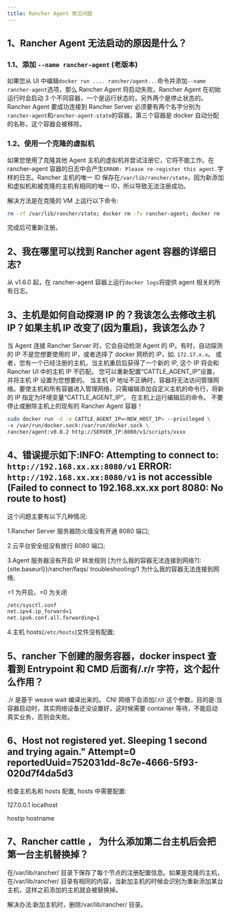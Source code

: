 ```yaml
---
title: Rancher Agent 常见问题
---
```


## 1、Rancher Agent 无法启动的原因是什么？

### 1.1、添加 `--name rancher-agent` (老版本)

如果您从 UI 中编辑`docker run .... rancher/agent...`命令并添加`--name rancher-agent`选项，那么 Rancher Agent 将启动失败。Rancher Agent 在初始运行时会启动 3 个不同容器，一个是运行状态的，另外两个是停止状态的。Rancher Agent 要成功连接到 Rancher Server 必须要有两个名字分别为`rancher-agent`和`rancher-agent-state`的容器，第三个容器是 docker 自动分配的名称，这个容器会被移除。

### 1.2、使用一个克隆的虚拟机

如果您使用了克隆其他 Agent 主机的虚拟机并尝试注册它，它将不能工作。在 rancher-agent 容器的日志中会产生`ERROR: Please re-register this agent.`字样的日志。Rancher 主机的唯一 ID 保存在`/var/lib/rancher/state`，因为新添加和虚拟机和被克隆的主机有相同的唯一 ID，所以导致无法注册成功。

解决方法是在克隆的 VM 上运行以下命令:

```bash
rm -rf /var/lib/rancher/state; docker rm -fv rancher-agent; docker rm -fv rancher-agent-state
```

完成后可重新注册。

## 2、我在哪里可以找到 Rancher agent 容器的详细日志?

从 v1.6.0 起，在 rancher-agent 容器上运行`docker logs`将提供 agent 相关的所有日志。

## 3、主机是如何自动探测 IP 的？我该怎么去修改主机 IP？如果主机 IP 改变了(因为重启)，我该怎么办？

当 Agent 连接 Rancher Server 时，它会自动检测 Agent 的 IP。有时，自动探测的 IP 不是您想要使用的 IP，或者选择了 docker 网桥的 IP，如. `172.17.x.x`。
或者，您有一个已经注册的主机，当主机重启后获得了一个新的 IP, 这个 IP 将会和 Rancher UI 中的主机 IP 不匹配。
您可以重新配置“CATTLE_AGENT_IP”设置，并将主机 IP 设置为您想要的。
当主机 IP 地址不正确时，容器将无法访问管理网络。要使主机和所有容器进入管理网络，只需编辑添加自定义主机的命令行，将新的 IP 指定为环境变量“CATTLE_AGENT_IP”。 在主机上运行编辑后的命令。 不要停止或删除主机上的现有的 Rancher Agent 容器！

```bash
sudo docker run -d -e CATTLE_AGENT_IP=<NEW_HOST_IP> --privileged \
-v /var/run/docker.sock:/var/run/docker.sock \
rancher/agent:v0.8.2 http://SERVER_IP:8080/v1/scripts/xxxx
```

## 4、错误提示如下:INFO: Attempting to connect to: `http://192.168.xx.xx:8080/v1` ERROR: `http://192.168.xx.xx:8080/v1` is not accessible (Failed to connect to 192.168.xx.xx port 8080: No route to host)

这个问题主要有以下几种情况:

1.Rancher Server 服务器防火墙没有开通 8080 端口;

2.云平台安全组没有放行 8080 端口;

3.Agent 服务器没有开启 IP 转发规则 [为什么我的容器无法连接到网络?]:{site.baseurl}}/rancher/faqs/
troubleshooting/1 为什么我的容器无法连接到网络;

=1 为开启，=0 为关闭

```bash
/etc/sysctl.conf
net.ipv4.ip_forward=1
net.ipv6.conf.all.forwarding=1
```

4.主机 hosts(`/etc/hosts`)文件没有配置;

## 5、rancher 下创建的服务容器，docker inspect 查看到 Entrypoint 和 CMD 后面有/.r/r 字符，这个起什么作用？

./r 是基于 weave wait 编译出来的。
CNI 网络下会添加/.r/r 这个参数，目的是:当容器启动时，其实网络设备还没设置好，这时候需要 container 等待，不能启动真实业务，否则会失败。

## 6、Host not registered yet. Sleeping 1 second and trying again." Attempt=0 reportedUuid=752031dd-8c7e-4666-5f93-020d7f4da5d3

检查主机名和 hosts 配置, hosts 中需要配置:

127.0.0.1 localhost

hostip hostname

## 7、Rancher cattle ， 为什么添加第二台主机后会把第一台主机替换掉？

在/var/lib/rancher/ 目录下保存了每个节点的注册配置信息。如果是克隆的主机，在/var/lib/rancher/ 目录有相同的内容，当新加主机的时候会识别为重新添加某台主机，这样之前添加的主机就会被替换掉。

解决办法:新加主机时，删除/var/lib/rancher/ 目录。
